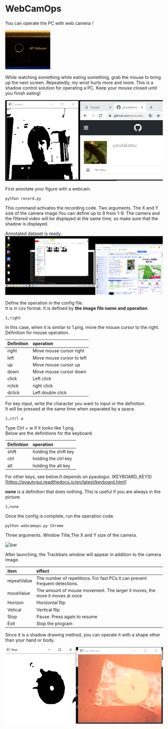 # WebCamOps

You can operate the PC with web camera！<br>

![cam1](https://github.com/yasutakatou/handmouse/blob/pic/cam1.png)

While watching something while eating something, grab the mouse to bring up the next screen.
Repeatedly, my wrist hurts more and more.
This is a shadow control solution for operating a PC.
Keep your mouse closed until you finish eating!

![demo](https://github.com/yasutakatou/handmouse/blob/pic/webcamops.gif)

First annotate your figure with a webcam.

```
python record.py
```

This command activates the recording code. Two arguments. The X and Y size of the camera image.You can define up to 9 from 1-9.
The camera and the filtered video will be displayed at the same time, so make sure that the shadow is displayed.

Annotated dataset is ready.<br>
![annotation2](https://github.com/yasutakatou/handmouse/blob/pic/annotation2.png)<br>

Define the operation in the config file.<br>
It is in csv format. It is defined by **the image file name and operation**.

```
1,right
```

In this case, when it is similar to 1.png, move the mouse cursor to the right.<br>
Definition for mouse operation.

|Definition|operation|
|:---|:---|
|right|Move mouse cursor right|
|left|Move mouse cursor to left|
|up|Move mouse cursor up|
|down|Move mouse cursor down|
|click|Left click|
|rclick|right click|
|dclick|Left double click|

For key input, write the character you want to input or the definition.<br>
It will be pressed at the same time when separated by a space.

```
1,ctrl w
```

Type Ctrl + w if it looks like 1.png.<br>
Below are the definitions for the keyboard.

|Definition|operation|
|:---|:---|
|shift|holding the shift key|
|ctrl|holding the ctrl key|
|alt|holding the alt key|

For other keys, see below.It depends on pyautogui.
(KEYBOARD_KEYS)[https://pyautogui.readthedocs.io/en/latest/keyboard.html]

**none** is a definition that does nothing. This is useful if you are always in the picture.

```
1,none
```

Once the config is complete, run the operation code.

```
python webcamops.py Chrome
```

Three arguments. Window Title,The X and Y size of the camera.<br>

![bar](https://github.com/yasutakatou/handmouse/blob/pic/trackbar2.png)<br>

After launching, the Trackbars window will appear in addition to the camera image.

|item|effect|
|:---|:---|
|repeatValue|The number of repetitions. For fast PCs it can prevent frequent detections.|
|moveValue|The amount of mouse movement. The larger it moves, the more it moves at once|
|Horizon|Horizontal flip|
|Vetical|Vertical flip|
|Stop|Pause. Press again to resume|
|Exit|Stop the program|

Since it is a shadow drawing method, you can operate it with a shape other than your hand or body.

![pine](https://github.com/yasutakatou/handmouse/blob/pic/pine.png)
